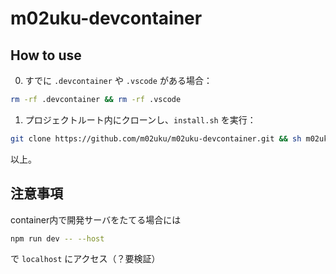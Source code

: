 # m02uku-devcontainer

## How to use
0. すでに `.devcontainer` や `.vscode` がある場合：
```bash
rm -rf .devcontainer && rm -rf .vscode
```
1. プロジェクトルート内にクローンし、`install.sh` を実行：
```bash
git clone https://github.com/m02uku/m02uku-devcontainer.git && sh m02uku-devcontainer/install.sh
```

以上。

## 注意事項
container内で開発サーバをたてる場合には
```bash
npm run dev -- --host
```
で `localhost` にアクセス（？要検証）
